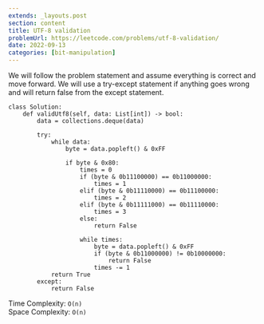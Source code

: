 ```yaml
---
extends: _layouts.post
section: content
title: UTF-8 validation
problemUrl: https://leetcode.com/problems/utf-8-validation/
date: 2022-09-13
categories: [bit-manipulation]
---
```


We will follow the problem statement and assume everything is correct and move forward. We will use a try-except statement if anything goes wrong and will return false from the except statement.

```python:
class Solution:
    def validUtf8(self, data: List[int]) -> bool:
        data = collections.deque(data)
        
        try:
            while data:
                byte = data.popleft() & 0xFF
                
                if byte & 0x80:
                    times = 0
                    if (byte & 0b11100000) == 0b11000000:
                        times = 1
                    elif (byte & 0b11110000) == 0b11100000:
                        times = 2
                    elif (byte & 0b11111000) == 0b11110000:
                        times = 3
                    else:
                        return False

                    while times:
                        byte = data.popleft() & 0xFF
                        if (byte & 0b11000000) != 0b10000000:
                            return False
                        times -= 1
            return True
        except:
            return False
```

Time Complexity: `O(n)` <br/>
Space Complexity: `O(n)`
